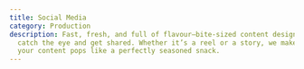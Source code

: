 ```yaml
---
title: Social Media
category: Production
description: Fast, fresh, and full of flavour—bite-sized content designed to
  catch the eye and get shared. Whether it’s a reel or a story, we make sure
  your content pops like a perfectly seasoned snack.
---
```

